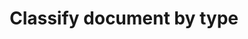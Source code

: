 ---
title: Classify document by type
excerpt: >-
  Classify a document into one of the document types you defined in your
  Sensible account. For more information, see [Classifying documents by
  type](doc:classify).

  To retrieve document's classification, poll the `download_link` in this
  endpoint's response until it returns a non-error response.


  Use this endpoint:

   - In an extraction workflow. For example, determine which documents to extract prior to calling a Sensible extraction endpoint.
   - Outside an extraction workflow. For example, determine where to route each document or to label each document in a system of record.

  To post the document bytes, specify the non-encoded document bytes as the
  entire request body,and specify the `Content-Type` header, for
  example,"application/pdf" or "image/jpeg".


  For supported file size and types, see [Supported file types](doc:file-types).
api:
  file: classification-1.json
  operationId: classify-document
deprecated: false
hidden: false
metadata:
  title: ''
  description: ''
  robots: index
next:
  description: ''
---